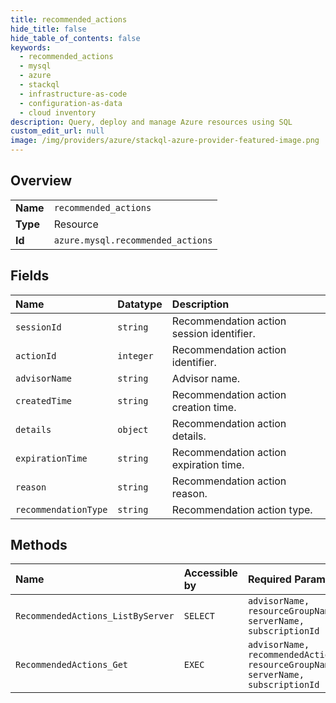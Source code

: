 ```yaml
---
title: recommended_actions
hide_title: false
hide_table_of_contents: false
keywords:
  - recommended_actions
  - mysql
  - azure    
  - stackql
  - infrastructure-as-code
  - configuration-as-data
  - cloud inventory
description: Query, deploy and manage Azure resources using SQL
custom_edit_url: null
image: /img/providers/azure/stackql-azure-provider-featured-image.png
---
```

  
    

## Overview
<table><tbody>
<tr><td><b>Name</b></td><td><code>recommended_actions</code></td></tr>
<tr><td><b>Type</b></td><td>Resource</td></tr>
<tr><td><b>Id</b></td><td><code>azure.mysql.recommended_actions</code></td></tr>
</tbody></table>

## Fields
| Name | Datatype | Description |
|:-----|:---------|:------------|
| `sessionId` | `string` | Recommendation action session identifier. |
| `actionId` | `integer` | Recommendation action identifier. |
| `advisorName` | `string` | Advisor name. |
| `createdTime` | `string` | Recommendation action creation time. |
| `details` | `object` | Recommendation action details. |
| `expirationTime` | `string` | Recommendation action expiration time. |
| `reason` | `string` | Recommendation action reason. |
| `recommendationType` | `string` | Recommendation action type. |
## Methods
| Name | Accessible by | Required Params |
|:-----|:--------------|:----------------|
| `RecommendedActions_ListByServer` | `SELECT` | `advisorName, resourceGroupName, serverName, subscriptionId` |
| `RecommendedActions_Get` | `EXEC` | `advisorName, recommendedActionName, resourceGroupName, serverName, subscriptionId` |

